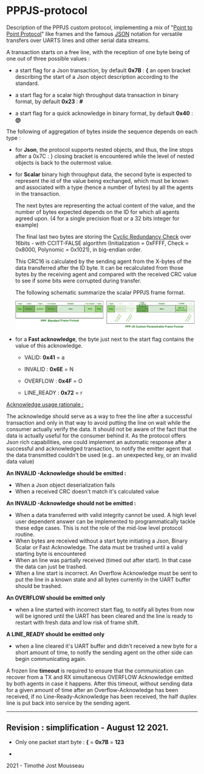 # PPPJS-protocol
Description of the PPPJS custom protocol, implementing a mix of "[Point to Point Protocol](https://en.wikipedia.org/wiki/Point-to-Point_Protocol)" like frames and the famous [JSON](https://fr.wikipedia.org/wiki/JavaScript_Object_Notation) notation for versatile transfers over UARTS lines and other serial data streams.



A transaction starts on a free line, with the reception of one byte being of one out of three possible values :

- a start flag for a Json transaction, by default **0x7B** : **{**  an open bracket describing the start of a Json object description according to the standard.

- a start flag for a scalar high throughput data transaction in binary format, by default **0x23** : **#**

- a start flag for a quick acknowledge in binary format, by default **0x40** : **@**

	

The following of aggregation of bytes inside the sequence depends on each type :

- for **Json**, the protocol supports nested objects, and thus, the line stops after a 0x7C : } closing bracket is encountered while the level of nested objects is back to the outermost value.

- for **Scalar** binary high throughput data, the second byte is expected to represent the id of the value being exchanged, which must be known and associated with a type (hence a number of bytes) by all the agents in the transaction.

	The next bytes are representing the actual content of the value, and the number of bytes expected depends on the ID for which all agents agreed upon. (4 for a single precision float or a 32 bits integer for example)

	The final last two bytes are storing the [Cyclic Redundancy Check](https://fr.wikipedia.org/wiki/Contr%C3%B4le_de_redondance_cyclique) over 16bits - with CCITT-FALSE algorithm (Initialization = 0xFFFF, Check = 0x8000,  Polynomic = 0x1021), in big-endian order. 

	This CRC16 is calculated by the sending agent from the X-bytes of the data transferred after the ID byte. It can be recalculated from those bytes by the receiving agent and compared with the received CRC value to see if some bits were corrupted during transfer.

	The following schematic summarize the scalar PPPJS frame format.

	<img src="README.assets/protocol_scalar_frame.png" style="zoom: 80%;" />

- for a **Fast acknowledge**, the byte just next to the start flag contains the value of this acknowledge. 

	- VALID: **0x41** = a 
	
	- INVALID : **0x6E** = N  
	
	- OVERFLOW : **0x4F** = O 
	
	- LINE_READY : **0x72** = r
	
		

<u>Acknowledge usage rationale :</u>

The acknowledge should serve as a way to free the line after a successful transaction and only in that way to avoid putting the line on wait while the consumer actually verify the data. It should not be aware of the fact that the data is actually useful for the consumer behind it. As the protocol offers Json rich capabilities, one could implement an automatic response after a successful and acknowledged transaction, to notify the emitter agent that the data transmitted couldn't be used (e.g.. an unexpected key, or an invalid data value)



**An INVALID -Acknowledge should be emitted :**

- When a Json object deserialization fails
- When a received CRC doesn't match it's calculated value

**An INVALID -Acknowledge should not be emitted :**

- When a data transferred with valid integrity cannot be used. A high level user dependent answer can be implemented to programmatically tackle these edge cases. This is not the role of the mid-low level protocol routine.
- When bytes are received without a start byte initiating a Json, Binary Scalar or Fast Acknowledge. The data must be trashed until a valid starting byte is encountered 
- When an line was partially received (timed out after start). In that case the data can just be trashed.
- When a line start is incorrect. An Overflow Acknowledge must be sent to put the line in a known state and all bytes currently in the UART buffer should be trashed.

**An OVERFLOW should be emitted only**

- when a line started with incorrect start flag, to notify all bytes from now will be ignored until the UART has been cleared and the line is ready to restart with fresh data and low risk of frame shift.

**A LINE_READY should be emitted only**

- when a line cleared it's UART buffer and didn't received a new byte for a short amount of time, to notify the sending agent on the other side can begin communicating again.



A frozen line **timeout** is required to ensure that the communication can recover from a TX and RX simultaneous OVERFLOW Acknowledge emitted by both agents in case it happens. After this timeout, without sending data for a given amount of time after an Overflow-Acknowledge has been received, if no Line-Ready-Acknowledge has been received, the half duplex line is put back into service by the sending agent.





---------

## Revision : simplification - August 12 2021.

- Only one packet start byte : **{** = **0x7B** = **123**

- 



2021 - Timothé Jost Mousseau